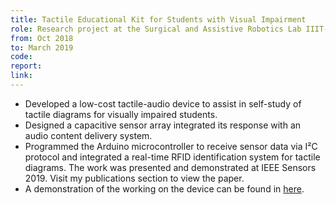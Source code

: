 ```yaml
---
title: Tactile Educational Kit for Students with Visual Impairment
role: Research project at the Surgical and Assistive Robotics Lab IIIT-B [<a href="https://www.iiitb.ac.in/faculty/madhav-rao">Prof. Madhav Rao</a>]
from: Oct 2018
to: March 2019
code: 
report:
link: 
---
```

<ul>
<li>Developed a low-cost tactile-audio device to assist in self-study of tactile diagrams for visually impaired students.</li>
<li>Designed a capacitive sensor array integrated its response with an audio content delivery system.</li>
<li>Programmed the Arduino microcontroller to receive sensor data via I²C protocol and integrated a real-time RFID
identification system for tactile diagrams. The work was presented and demonstrated at IEEE Sensors 2019. Visit my publications section to view the paper.</li>
<li> A demonstration of the working on the device can be found in <a href = "https://www.youtube.com/watch?v=lHtBffsXNwQ&t=1s">here</a>.</li>
</ul>